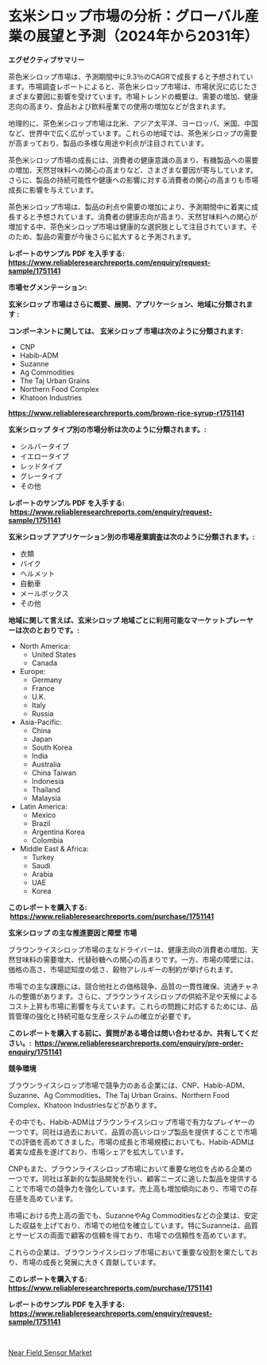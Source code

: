 <p><h1>玄米シロップ市場の分析：グローバル産業の展望と予測（2024年から2031年）</h1></p><p><strong>エグゼクティブサマリー</strong></p>
<p><p>茶色米シロップ市場は、予測期間中に9.3％のCAGRで成長すると予想されています。市場調査レポートによると、茶色米シロップ市場は、市場状況に応じたさまざまな要因に影響を受けています。市場トレンドの概要は、需要の増加、健康志向の高まり、食品および飲料産業での使用の増加などが含まれます。</p><p>地理的に、茶色米シロップ市場は北米、アジア太平洋、ヨーロッパ、米国、中国など、世界中で広く広がっています。これらの地域では、茶色米シロップの需要が高まっており、製品の多様な用途や利点が注目されています。</p><p>茶色米シロップ市場の成長には、消費者の健康意識の高まり、有機製品への需要の増加、天然甘味料への関心の高まりなど、さまざまな要因が寄与しています。さらに、製品の持続可能性や健康への影響に対する消費者の関心の高まりも市場成長に影響を与えています。</p><p>茶色米シロップ市場は、製品の利点や需要の増加により、予測期間中に着実に成長すると予想されています。消費者の健康志向が高まり、天然甘味料への関心が増加する中、茶色米シロップ市場は健康的な選択肢として注目されています。そのため、製品の需要が今後さらに拡大すると予測されます。</p></p>
<p><strong>レポートのサンプル PDF を入手する: <a href="https://www.reliableresearchreports.com/enquiry/request-sample/1751141">https://www.reliableresearchreports.com/enquiry/request-sample/1751141</a></strong></p>
<p><strong>市場セグメンテーション:</strong></p>
<p><strong> 玄米シロップ 市場はさらに概要、展開、アプリケーション、地域に分類されます :</strong></p>
<p><strong>コンポーネントに関しては、 玄米シロップ 市場は次のように分類されます: &nbsp;</strong></p>
<p><ul><li>CNP</li><li>Habib-ADM</li><li>Suzanne</li><li>Ag Commodities</li><li>The Taj Urban Grains</li><li>Northern Food Complex</li><li>Khatoon Industries</li></ul></p>
<p><strong><a href="https://www.reliableresearchreports.com/brown-rice-syrup-r1751141">https://www.reliableresearchreports.com/brown-rice-syrup-r1751141</a></strong></p>
<p><strong> 玄米シロップ タイプ別の市場分析は次のように分類されます。:</strong></p>
<p><ul><li>シルバータイプ</li><li>イエロータイプ</li><li>レッドタイプ</li><li>グレータイプ</li><li>その他</li></ul></p>
<p><strong>レポートのサンプル PDF を入手する: &nbsp;<a href="https://www.reliableresearchreports.com/enquiry/request-sample/1751141">https://www.reliableresearchreports.com/enquiry/request-sample/1751141</a></strong></p>
<p><strong> 玄米シロップ アプリケーション別の市場産業調査は次のように分類されます。:</strong></p>
<p><ul><li>衣類</li><li>バイク</li><li>ヘルメット</li><li>自動車</li><li>メールボックス</li><li>その他</li></ul></p>
<p><strong>地域に関して言えば、玄米シロップ 地域ごとに利用可能なマーケットプレーヤーは次のとおりです。:</strong></p>
<p><ul>
    <li>
        North America:
        <ul>
            <li>United States</li>
            <li>Canada</li>
        </ul>
    </li>
    <li>
        Europe:
        <ul>
            <li>Germany</li>
            <li>France</li>
            <li>U.K.</li>
            <li>Italy</li>
            <li>Russia</li>
        </ul>
    </li>
    <li>
        Asia-Pacific:
        <ul>
            <li>China</li>
            <li>Japan</li>
            <li>South Korea</li>
            <li>India</li>
            <li>Australia</li>
            <li>China Taiwan</li>
            <li>Indonesia</li>
            <li>Thailand</li>
            <li>Malaysia</li>
        </ul>
    </li>
    <li>
        Latin America:
        <ul>
            <li>Mexico</li>
            <li>Brazil</li>
            <li>Argentina Korea</li>
            <li>Colombia</li>
        </ul>
    </li>
    <li>
        Middle East & Africa:
        <ul>
            <li>Turkey</li>
            <li>Saudi</li>
            <li>Arabia</li>
            <li>UAE</li>
            <li>Korea</li>
        </ul>
    </li>
    </ul></p>
<p><strong>このレポートを購入する: &nbsp;<a href="https://www.reliableresearchreports.com/purchase/1751141">https://www.reliableresearchreports.com/purchase/1751141</a></strong></p>
<p><strong>玄米シロップ の主な推進要因と障壁 市場</strong></p>
<p><p>ブラウンライスシロップ市場の主なドライバーは、健康志向の消費者の増加、天然甘味料の需要増大、代替砂糖への関心の高まりです。一方、市場の障壁には、価格の高さ、市場認知度の低さ、穀物アレルギーの制約が挙げられます。</p><p>市場での主な課題には、競合他社との価格競争、品質の一貫性確保、流通チャネルの整備があります。さらに、ブラウンライスシロップの供給不足や天候によるコスト上昇も市場に影響を与えています。これらの問題に対応するためには、品質管理の強化と持続可能な生産システムの確立が必要です。</p></p>
<p><strong>このレポートを購入する前に、質問がある場合は問い合わせるか、共有してください。:&nbsp; <a href="https://www.reliableresearchreports.com/enquiry/pre-order-enquiry/1751141">https://www.reliableresearchreports.com/enquiry/pre-order-enquiry/1751141</a></strong></p>
<p><strong>競争環境</strong></p>
<p><p>ブラウンライスシロップ市場で競争力のある企業には、CNP、Habib-ADM、Suzanne、Ag Commodities、The Taj Urban Grains、Northern Food Complex、Khatoon Industriesなどがあります。</p><p>その中でも、Habib-ADMはブラウンライスシロップ市場で有力なプレイヤーの一つです。同社は過去において、品質の高いシロップ製品を提供することで市場での評価を高めてきました。市場の成長と市場規模においても、Habib-ADMは着実な成長を遂げており、市場シェアを拡大しています。</p><p>CNPもまた、ブラウンライスシロップ市場において重要な地位を占める企業の一つです。同社は革新的な製品開発を行い、顧客ニーズに適した製品を提供することで市場での競争力を強化しています。売上高も増加傾向にあり、市場での存在感を高めています。</p><p>市場における売上高の面でも、SuzanneやAg Commoditiesなどの企業は、安定した収益を上げており、市場での地位を確立しています。特にSuzanneは、品質とサービスの両面で顧客の信頼を得ており、市場での信頼性を高めています。</p><p>これらの企業は、ブラウンライスシロップ市場において重要な役割を果たしており、市場の成長と発展に大きく貢献しています。</p></p>
<p><strong>このレポートを購入する: &nbsp; <a href="https://www.reliableresearchreports.com/purchase/1751141">https://www.reliableresearchreports.com/purchase/1751141</a></strong></p>
<p><strong>レポートのサンプル PDF を入手する: &nbsp;<a href="https://www.reliableresearchreports.com/enquiry/request-sample/1751141">https://www.reliableresearchreports.com/enquiry/request-sample/1751141</a></strong><strong></strong></p>
<p>&nbsp;</p>
<p><p><a href="https://faithful-glue-af3.notion.site/Near-Field-Sensor-Market-Size-CAGR-Trends-2024-2030-4be0a34a59a54f818f9b45348420d52a">Near Field Sensor Market</a></p></p>